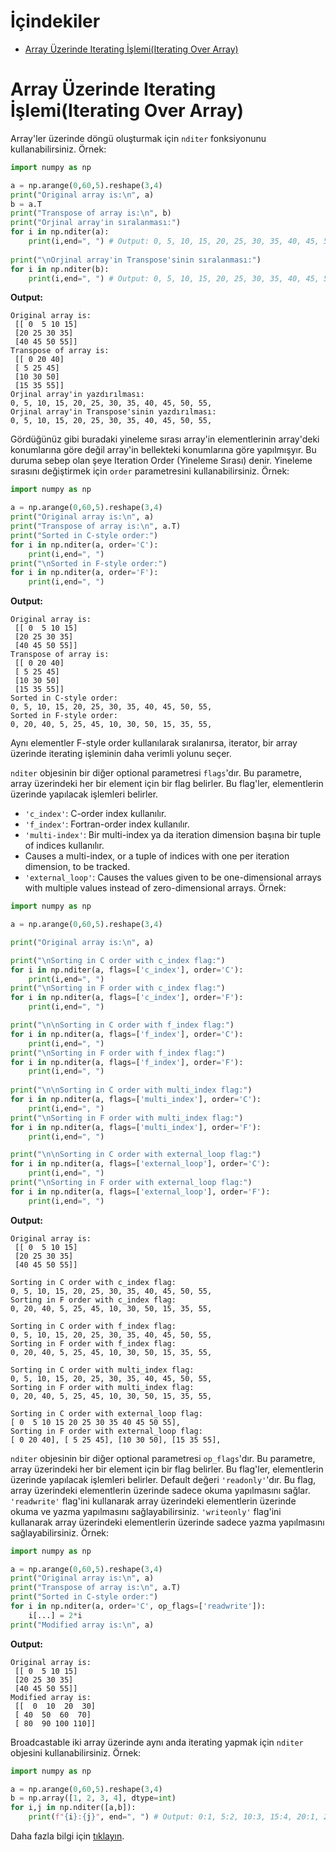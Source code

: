 # İçindekiler

- [Array Üzerinde Iterating İşlemi(Iterating Over Array)](#1)

<h1 id="1">Array Üzerinde Iterating İşlemi(Iterating Over Array)</h1>

Array'ler üzerinde döngü oluşturmak için `nditer` fonksiyonunu kullanabilirsiniz. Örnek:
```py
import numpy as np

a = np.arange(0,60,5).reshape(3,4)
print("Original array is:\n", a)
b = a.T
print("Transpose of array is:\n", b)
print("Orjinal array'in sıralanması:")
for i in np.nditer(a):
    print(i,end=", ") # Output: 0, 5, 10, 15, 20, 25, 30, 35, 40, 45, 50, 55,
    
print("\nOrjinal array'in Transpose'sinin sıralanması:")
for i in np.nditer(b):
    print(i,end=", ") # Output: 0, 5, 10, 15, 20, 25, 30, 35, 40, 45, 50, 55,
```
**Output:**
```
Original array is:
 [[ 0  5 10 15]
 [20 25 30 35]
 [40 45 50 55]]
Transpose of array is:
 [[ 0 20 40]
 [ 5 25 45]
 [10 30 50]
 [15 35 55]]
Orjinal array'in yazdırılması:
0, 5, 10, 15, 20, 25, 30, 35, 40, 45, 50, 55,
Orjinal array'in Transpose'sinin yazdırılması:
0, 5, 10, 15, 20, 25, 30, 35, 40, 45, 50, 55,
```
Gördüğünüz gibi buradaki yineleme sırası array'in elementlerinin array'deki konumlarına göre değil array'in bellekteki konumlarına göre yapılmışyır. Bu duruma sebep olan şeye Iteration Order (Yineleme Sırası) denir. Yineleme sırasını değiştirmek için `order` parametresini kullanabilirsiniz. Örnek:
```py
import numpy as np

a = np.arange(0,60,5).reshape(3,4)
print("Original array is:\n", a)
print("Transpose of array is:\n", a.T)
print("Sorted in C-style order:")
for i in np.nditer(a, order='C'):
    print(i,end=", ")
print("\nSorted in F-style order:")
for i in np.nditer(a, order='F'):
    print(i,end=", ")
```
**Output:**
```
Original array is:
 [[ 0  5 10 15]       
 [20 25 30 35]        
 [40 45 50 55]]       
Transpose of array is:
 [[ 0 20 40]
 [ 5 25 45]
 [10 30 50]
 [15 35 55]]
Sorted in C-style order:
0, 5, 10, 15, 20, 25, 30, 35, 40, 45, 50, 55,
Sorted in F-style order:
0, 20, 40, 5, 25, 45, 10, 30, 50, 15, 35, 55,
```
Aynı elementler F-style order kullanılarak sıralanırsa, iterator, bir array üzerinde iterating işleminin daha verimli yolunu seçer.

`nditer` objesinin bir diğer optional parametresi `flags`'dır. Bu parametre, array üzerindeki her bir element için bir flag belirler. Bu flag'ler, elementlerin üzerinde yapılacak işlemleri belirler.
- `'c_index'`: C-order index kullanılır.
- `'f_index'`: Fortran-order index kullanılır.
- `'multi-index'`: Bir multi-index ya da iteration dimension başına bir tuple of indices kullanılır.
-  Causes a multi-index, or a tuple of indices with one per iteration dimension, to be tracked.
- `'external_loop'`: Causes the values given to be one-dimensional arrays with multiple values instead of zero-dimensional arrays. Örnek:
```py
import numpy as np

a = np.arange(0,60,5).reshape(3,4)

print("Original array is:\n", a)

print("\nSorting in C order with c_index flag:")
for i in np.nditer(a, flags=['c_index'], order='C'):
    print(i,end=", ")
print("\nSorting in F order with c_index flag:")
for i in np.nditer(a, flags=['c_index'], order='F'):
    print(i,end=", ")

print("\n\nSorting in C order with f_index flag:")
for i in np.nditer(a, flags=['f_index'], order='C'):
    print(i,end=", ")
print("\nSorting in F order with f_index flag:")
for i in np.nditer(a, flags=['f_index'], order='F'):
    print(i,end=", ")
    
print("\n\nSorting in C order with multi_index flag:")
for i in np.nditer(a, flags=['multi_index'], order='C'):
    print(i,end=", ")
print("\nSorting in F order with multi_index flag:")
for i in np.nditer(a, flags=['multi_index'], order='F'):
    print(i,end=", ")

print("\n\nSorting in C order with external_loop flag:")
for i in np.nditer(a, flags=['external_loop'], order='C'):
    print(i,end=", ")
print("\nSorting in F order with external_loop flag:")
for i in np.nditer(a, flags=['external_loop'], order='F'):
    print(i,end=", ")
```
**Output:**
```
Original array is:
 [[ 0  5 10 15]
 [20 25 30 35]
 [40 45 50 55]]

Sorting in C order with c_index flag:
0, 5, 10, 15, 20, 25, 30, 35, 40, 45, 50, 55,
Sorting in F order with c_index flag:
0, 20, 40, 5, 25, 45, 10, 30, 50, 15, 35, 55,

Sorting in C order with f_index flag:
0, 5, 10, 15, 20, 25, 30, 35, 40, 45, 50, 55,
Sorting in F order with f_index flag:
0, 20, 40, 5, 25, 45, 10, 30, 50, 15, 35, 55,

Sorting in C order with multi_index flag:
0, 5, 10, 15, 20, 25, 30, 35, 40, 45, 50, 55,
Sorting in F order with multi_index flag:
0, 20, 40, 5, 25, 45, 10, 30, 50, 15, 35, 55,

Sorting in C order with external_loop flag:
[ 0  5 10 15 20 25 30 35 40 45 50 55],
Sorting in F order with external_loop flag:
[ 0 20 40], [ 5 25 45], [10 30 50], [15 35 55],
```

`nditer` objesinin bir diğer optional parametresi `op_flags`'dır. Bu parametre, array üzerindeki her bir element için bir flag belirler. Bu flag'ler, elementlerin üzerinde yapılacak işlemleri belirler. Default değeri `'readonly'`'dır. Bu flag, array üzerindeki elementlerin üzerinde sadece okuma yapılmasını sağlar. `'readwrite'` flag'ini kullanarak array üzerindeki elementlerin üzerinde okuma ve yazma yapılmasını sağlayabilirsiniz. `'writeonly'` flag'ini kullanarak array üzerindeki elementlerin üzerinde sadece yazma yapılmasını sağlayabilirsiniz. Örnek:
```py
import numpy as np

a = np.arange(0,60,5).reshape(3,4)
print("Original array is:\n", a)
print("Transpose of array is:\n", a.T)
print("Sorted in C-style order:")
for i in np.nditer(a, order='C', op_flags=['readwrite']):
    i[...] = 2*i
print("Modified array is:\n", a)
```
**Output:**
```
Original array is:
 [[ 0  5 10 15]
 [20 25 30 35]
 [40 45 50 55]]
Modified array is:
 [[  0  10  20  30]
 [ 40  50  60  70]
 [ 80  90 100 110]]
```

Broadcastable iki array üzerinde aynı anda iterating yapmak için `nditer` objesini kullanabilirsiniz. Örnek:
```py
import numpy as np

a = np.arange(0,60,5).reshape(3,4)
b = np.array([1, 2, 3, 4], dtype=int)
for i,j in np.nditer([a,b]):
    print(f"{i}:{j}", end=", ") # Output: 0:1, 5:2, 10:3, 15:4, 20:1, 25:2, 30:3, 35:4, 40:1, 45:2, 50:3, 55:4, 
```
Daha fazla bilgi için [tıklayın](https://numpy.org/doc/1.23/reference/generated/numpy.nditer.html).